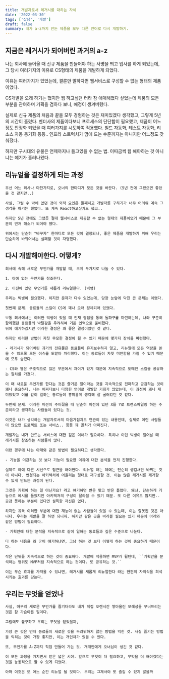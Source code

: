 ```yaml
---
title: 개발자로서 레거시를 대하는 자세
date: '2022-03-30'
tags: ['잡담', '개발']
draft: false
summary: 내가 a-z까지 만든 제품을 모두 다른 언어로 다시 개발하기.
---
```


## 지금은 레거시가 되어버린 과거의 a-z

  나는 회사에 들어올 때 신규 제품을 만들어야 하는 사명을 띄고 입사를 하게 되었는데, 그 당시 여러가지의 이유로 CS형태의 제품을 개발하게 되었다.
  
  이유는 여러가지가 있었는데, 결론만 말하자면 웹서비스로 구성할 수 없는 형태의 제품이었다.
  
  CS개발을 오래 하기는 했지만 웹 하고싶던 터라 참 애매해졌다 싶었는데 제품의 모든 부분을 관여하며 기획을 겸하다 보니, 애정이 생겨버렸다.
  
  실제로 신규 제품의 처음과 끝을 모두 경험하는 것은 재미있겠다 생각했고, 그렇게 5년의 시간이 흘렀다. 벤더사의 제품이다보니 프로세스의 단단함이 필요했고, 제품이 어느정도 안정화 되었을 때 여러가지를 시도하여 적용했다. 
  빌드 자동화, 테스트 자동화, 리소스 자동 동기화 등등.. 인프라 스트럭처가 맘에 드는 수준까지는 아니지만 어느정도 갖춰졌다.

  하지만 구시대의 유물은 언제까지나 들고있을 수 없는 법. 이따금씩 웹 해야하는 것 아니냐는 얘기가 흘러나왔다.

## 리뉴얼을 결정하게 되는 과정

    우선 어느 회사나 마찬가지로, 오너의 한마디가 모든 것을 바꾼다. (5년 전에 그랬으면 좋았을 것 같지만..)
    
    사실, 그럴 수 밖에 없던 것이 외적 요인은 둘째치고 개발자를 구하기가 너무 어려워 계속 그 생각을 하기는 했었다. 또 계속 React하고싶기도 했고..
    
    하지만 5년 전에도 그랬듯 절대 웹서비스로 제공할 수 없는 형태의 제품이었기 때문에 그 부분이 먼저 해소가 되어야 했다.
    
    위에서는 단순히 "바꾸자" 한마디로 모든 것이 결정되나, 좋은 제품을 개발하기 위해 우리는 단순하게 바뀌어서는 실패할 것이 자명했다.

    
## 다시 개발해야한다. 어떻게?

    회사에 속해 새로운 무언가를 개발할 때, 크게 두가지로 나눌 수 있다.
    
    1. 아예 없는 무언가를 창조한다.
    
    2. 이전에 있던 무언가를 새롭게 리뉴얼한다. (빅뱅)
    
    우리는 빅뱅이 필요했다. 하지만 문제가 다수 있었는데, 당장 눈앞에 닥친 큰 문제는 이랬다.

    첫번째 문제. 동료들의 스킬이 CS에 꽤나 오래 정체되어 있었다.

    보통 회사에서는 이러한 빅뱅이 있을 때 인재 영입을 통해 돌파구를 마련하는데, 나와 꾸준히 함께했던 동료들의 박탈감을 우려하여 기존 인력으로 준비했다.
    뒤에 얘기하겠지만 이러한 결정은 꽤 좋은 결정이었던 것 같다.
    
    하지만 이러한 방법이 자칫 무모한 결정이 될 수 있기 때문에 몇가지 장치를 마련했다.
    
    - 레거시가 되어버린 과거의 전유물은 동료들이 유지보수하지 않고, 리뉴얼에 모든 역량을 쏟을 수 있도록 모든 이슈를 도맡아 처리했다. 이는 동료들이 자칫 미안함을 가질 수 있기 때문에 모두 숨겼다.

    - CS와 웹은 구조적으로 많은 부분에서 차이가 있기 때문에 지속적으로 도메인 스킬을 공유하는 절차를 가졌다.

    이 때 새로운 무언가를 한다는 것은 즐거운 일이라는 것을 지속적으로 전파하고 공감하는 것이 꽤나 중요하다. 나는 어쩌다보니 다양한 언어로 개발할 기회가 많았는데, 이 과정이 꽤나 재미있었고 이를 같이 일하는 동료들이 흥미롭게 생각해 잘 굴러갔던 것 같다.
    
    두번째 문제. 이러한 미션이 주어졌을 때 단순히 이전에 있던 X를 Y로 트랜스파일링 하는 수준이라고 생각하는 사람들이 있다는 것.
    
    이것은 내가 생각하는 개발자로서의 마음가짐과도 연관이 있는 내용인데, 실제로 이런 사람들이 많으면 프로젝트 또는 서비스.. 등등 꽤 골치가 아파진다.
    
    개발자는 내가 만드는 서비스에 대한 깊은 이해가 필요하다. 특히나 이런 빅뱅이 일어날 때 레거시를 참조하는 사람들이 많다.

    이런 경우에 나는 아래와 같은 방법이 필요하다고 생각한다.
    
    - 기능을 이관하는 것 보다 기능이 필요한 이유에 대한 분석을 먼저 진행한다.

    실제로 아예 다른 시선으로 접근을 해야한다. 리뉴얼 하는 데에는 단순히 생김새만 바뀌는 것이 아니다. 변경되는 아키텍처에 어울리는 형태로 재구성할 것. 이는 많은 레거시를 제거할 수 있게 만드는 과정이 된다.
    
    그것은 기획이 하는 일 아닌가요? 라고 얘기하면 반은 맞고 반은 틀렸다. 왜냐, 단순하게 기능으로 예시를 들었지만 아키텍처의 구성이 달라질 수 있기 때문. 또 다른 이유도 많지만.. 공감 못하는 부분이 있다면 설득할 자신은 없다.
    
    하지만 유독 이러한 부분에 대한 재능이 없는 사람들이 있을 수 있는데, 이는 잘못된 것은 아니다. 우리는 개발을 잘 하면 되니까. 하지만 같은 곳을 바라볼 필요는 있기 때문에 아래와 같은 방법이 필요하다.

    - 기획안에 대한 분석을 지속적으로 같이 일하는 동료들과 깊은 수준으로 나눈다. 

    다 하는 내용을 왜 굳이 얘기하냐면, 그냥 하는 것 보다 어떻게 하는 것이 중요하기 때문이다.
    
    작은 단위를 지속적으로 하는 것이 중요하다. 개발에 적용하면 MVP가 될텐데, ``기획안을 분석하는 행위도 MVP처럼 지속적으로 하는 것이다. 또 공유하는 것.``

    이는 무슨 효과를 가져올 수 있냐면, 레거시를 새롭게 리뉴얼한다 라는 한편의 자의식을 희석시키는 효과를 갖는다.

## 우리는 무엇을 얻었나

    사실, 아무리 새로운 무언가를 즐기더라도 내가 직접 오랜시간 쌓아올린 모래성을 무너뜨리는 것은 참 가슴아픈 일이다.
    
    그럼에도 불구하고 우리는 무엇을 얻었을까,
    
    가장 큰 것은 먼저 동료들이 새로운 것을 두려워하지 않는 방법을 익힌 것. 사실 즐기는 방법을 익히는 것이 가장 좋지만, 이는 개인차가 있을 수 있다.
    
    또, 무언가를 A-Z까지 직접 만들어 가는 것. 개개인에게 오너십이 생긴 것 같다.
    
    이 모든 과정을 거치면서 얻은 넓은 시야. 앞으로 무엇이 더 필요하고, 무엇을 더 해야겠다는 것을 능동적으로 할 수 있게 되었다.

    아마 이것은 또 어느 순간 리뉴얼 될 것이다. 우리는 그제서야 또 즐길 수 있지 않을까
    
